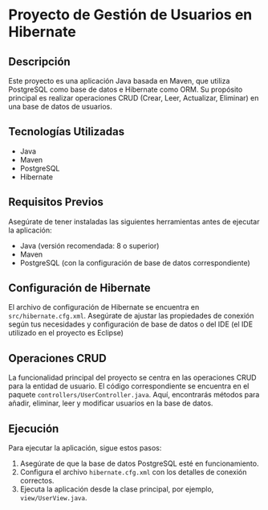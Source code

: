 # Proyecto de Gestión de Usuarios en Hibernate

## Descripción
Este proyecto es una aplicación Java basada en Maven, que utiliza PostgreSQL como base de datos e Hibernate como ORM. Su propósito principal es realizar operaciones CRUD (Crear, Leer, Actualizar, Eliminar) en una base de datos de usuarios.

## Tecnologías Utilizadas
- Java
- Maven
- PostgreSQL
- Hibernate

## Requisitos Previos
Asegúrate de tener instaladas las siguientes herramientas antes de ejecutar la aplicación:
- Java (versión recomendada: 8 o superior)
- Maven
- PostgreSQL (con la configuración de base de datos correspondiente)

## Configuración de Hibernate
El archivo de configuración de Hibernate se encuentra en `src/hibernate.cfg.xml`. Asegúrate de ajustar las propiedades de conexión según tus necesidades y configuración de base de datos o del IDE (el IDE utilizado en el proyecto es Eclipse)

## Operaciones CRUD
La funcionalidad principal del proyecto se centra en las operaciones CRUD para la entidad de usuario. El código correspondiente se encuentra en el paquete `controllers/UserController.java`. Aquí, encontrarás métodos para añadir, eliminar, leer y modificar usuarios en la base de datos.

## Ejecución
Para ejecutar la aplicación, sigue estos pasos:
1. Asegúrate de que la base de datos PostgreSQL esté en funcionamiento.
2. Configura el archivo `hibernate.cfg.xml` con los detalles de conexión correctos.
3. Ejecuta la aplicación desde la clase principal, por ejemplo, `view/UserView.java`.
